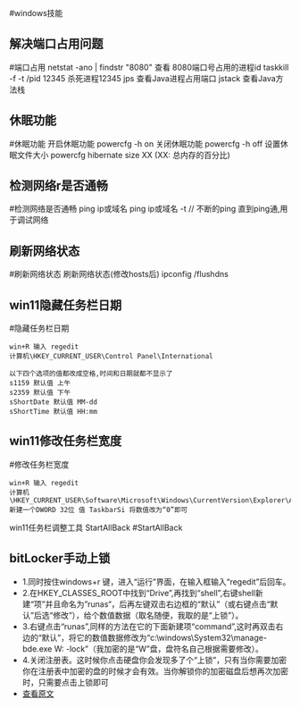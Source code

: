 #windows技能

## 解决端口占用问题
#端口占用
	netstat -ano | findstr "8080" 查看 8080端口号占用的进程id
	taskkill -f -t /pid 12345 杀死进程12345
	jps 查看Java进程占用端口
	jstack 查看Java方法栈

## 休眠功能
#休眠功能
	开启休眠功能 powercfg -h on
	关闭休眠功能 powercfg -h off
	设置休眠文件大小 powercfg hibernate size XX   (XX: 总内存的百分比)

## 检测网络r是否通畅
#检测网络是否通畅
	ping ip或域名
	ping ip或域名 -t    // 不断的ping 直到ping通,用于调试网络

## 刷新网络状态
#刷新网络状态
	刷新网络状态(修改hosts后)	ipconfig /flushdns 


## win11隐藏任务栏日期
#隐藏任务栏日期
```
win+R 输入 regedit
计算机\HKEY_CURRENT_USER\Control Panel\International

以下四个选项的值都改成空格,时间和日期就都不显示了
s1159 默认值 上午
s2359 默认值 下午
sShortDate 默认值 MM-dd
sShortTime 默认值 HH:mm

```

## win11修改任务栏宽度
#修改任务栏宽度
```
win+R 输入 regedit
计算机\HKEY_CURRENT_USER\Software\Microsoft\Windows\CurrentVersion\Explorer\Advanced
新建一个DWORD 32位 值 TaskbarSi 将数值改为“0”即可
```
win11任务栏调整工具
StartAllBack #StartAllBack 

## bitLocker手动上锁
- 1.同时按住windows+r 键，进入“运行”界面，在输入框输入“regedit”后回车。
- 2.在HKEY_CLASSES_ROOT中找到“Drive”,再找到“shell”,右键shell新建“项”并且命名为”runas“，后再左键双击右边框的“默认”（或右键点击“默认”后选“修改”），给个数值数据（取名随便，我取的是“上锁”）。
- 3.右键点击“runas”,同样的方法在它的下面新建项“command”,这时再双击右边的“默认”，将它的数值数据修改为“c:\windows\System32\manage-bde.exe W: -lock”（我加密的是“W”盘，盘符名自己根据需要修改）。
- 4.关闭注册表。这时候你点击硬盘你会发现多了个“上锁”，只有当你需要加密你在注册表中加密的盘的时候才会有效。当你解锁你的加密磁盘后想再次加密时，只需要点击上锁即可
- [查看原文](https://www.likecs.com/show-355258.html)

